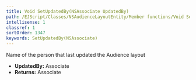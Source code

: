 ```yaml
---
title: Void SetUpdatedBy(NSAssociate UpdatedBy)
path: /EJScript/Classes/NSAudienceLayoutEntity/Member functions/Void SetUpdatedBy(NSAssociate p_0)
intellisense: 1
classref: 1
sortOrder: 1347
keywords: SetUpdatedBy(NSAssociate)
---
```



Name of the person that last updated the Audience layout



* **UpdatedBy:** Associate
* **Returns:** Associate



